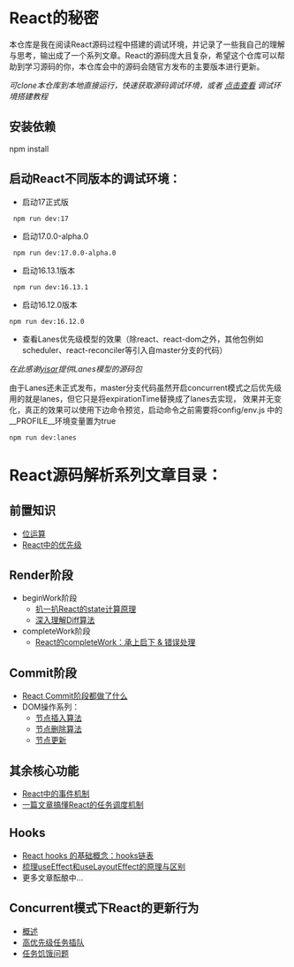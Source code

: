 # React的秘密
本仓库是我在阅读React源码过程中搭建的调试环境，并记录了一些我自己的理解与思考，输出成了一个系列文章。React的源码庞大且复杂，希望这个仓库可以帮助到学习源码的你，本仓库会中的源码会随官方发布的主要版本进行更新。

*可clone本仓库到本地直接运行，快速获取源码调试环境，或者 [点击查看](https://github.com/neroneroffy/react-source-code-debug/tree/master/docs/setUpDebugEnv.md) 调试环境搭建教程*

## 安装依赖
npm install

## 启动React不同版本的调试环境：
* 启动17正式版
```
 npm run dev:17
```
* 启动17.0.0-alpha.0
```
 npm run dev:17.0.0-alpha.0
```
* 启动16.13.1版本
```
 npm run dev:16.13.1
```
* 启动16.12.0版本
```
npm run dev:16.12.0
```
* 查看Lanes优先级模型的效果（除react、react-dom之外，其他包例如 scheduler、react-reconciler等引入自master分支的代码）

*在此感谢[yisar](https://github.com/yisar)提供Lanes模型的源码包*

由于Lanes还未正式发布，master分支代码虽然开启concurrent模式之后优先级用的就是lanes，但它只是将expirationTime替换成了lanes去实现，
效果并无变化，真正的效果可以使用下边命令预览，启动命令之前需要将config/env.js 中的__PROFILE__环境变量置为true
```
npm run dev:lanes
```

# React源码解析系列文章目录：

## 前置知识
* [位运算](https://github.com/neroneroffy/react-source-code-debug/blob/master/docs/%E5%89%8D%E7%BD%AE%E7%9F%A5%E8%AF%86/%E4%BD%8D%E8%BF%90%E7%AE%97.md)
* [React中的优先级]()

## Render阶段
* beginWork阶段
  * [扒一扒React的state计算原理](https://github.com/neroneroffy/react-source-code-debug/blob/master/docs/render%E9%98%B6%E6%AE%B5/beginWork%E9%98%B6%E6%AE%B5/%E5%A4%84%E7%90%86%E6%9B%B4%E6%96%B0.md)
  * [深入理解Diff算法](https://github.com/neroneroffy/react-source-code-debug/blob/master/docs/render%E9%98%B6%E6%AE%B5/beginWork%E9%98%B6%E6%AE%B5/Diff%E7%AE%97%E6%B3%95.md)
* completeWork阶段
  * [React的completeWork：承上启下 & 错误处理](https://github.com/neroneroffy/react-source-code-debug/blob/master/docs/render%E9%98%B6%E6%AE%B5/completeWork/completeWork.md)

## Commit阶段
* [React Commit阶段都做了什么](https://github.com/neroneroffy/react-source-code-debug/blob/master/docs/commit%E9%98%B6%E6%AE%B5/%E6%A6%82%E8%A7%88.md)
* DOM操作系列：
  * [节点插入算法](https://github.com/neroneroffy/react-source-code-debug/blob/master/docs/commit%E9%98%B6%E6%AE%B5/mutation/%E8%8A%82%E7%82%B9%E6%8F%92%E5%85%A5.md)
  * [节点删除算法](https://github.com/neroneroffy/react-source-code-debug/blob/master/docs/commit%E9%98%B6%E6%AE%B5/mutation/%E8%8A%82%E7%82%B9%E5%88%A0%E9%99%A4.md)
  * [节点更新](https://github.com/neroneroffy/react-source-code-debug/blob/master/docs/commit%E9%98%B6%E6%AE%B5/mutation/%E8%8A%82%E7%82%B9%E6%9B%B4%E6%96%B0.md)

## 其余核心功能
* [React中的事件机制](https://github.com/neroneroffy/react-source-code-debug/blob/master/docs/%E4%BA%8B%E4%BB%B6%E7%B3%BB%E7%BB%9F/%E6%A6%82%E8%A7%88.md)
* [一篇文章搞懂React的任务调度机制](https://github.com/neroneroffy/react-source-code-debug/blob/master/docs/%E8%B0%83%E5%BA%A6%E6%9C%BA%E5%88%B6/Scheduler.md)

## Hooks
* [React hooks 的基础概念：hooks链表](https://github.com/neroneroffy/react-source-code-debug/blob/master/docs/Hooks/%E6%A6%82%E8%BF%B0.md)
* [梳理useEffect和useLayoutEffect的原理与区别](https://github.com/neroneroffy/react-source-code-debug/blob/master/docs/Hooks/UseEffectUseLayoutEffect.md)
* 更多文章酝酿中...

## Concurrent模式下React的更新行为
* [概述](https://github.com/neroneroffy/react-source-code-debug/blob/master/docs/Concurrent%E6%A8%A1%E5%BC%8F%E4%B8%8BReact%E7%9A%84%E6%9B%B4%E6%96%B0%E8%A1%8C%E4%B8%BA/%E6%A6%82%E8%BF%B0.md)
* [高优先级任务插队](https://github.com/neroneroffy/react-source-code-debug/blob/master/docs/Concurrent%E6%A8%A1%E5%BC%8F%E4%B8%8BReact%E7%9A%84%E6%9B%B4%E6%96%B0%E8%A1%8C%E4%B8%BA/%E9%AB%98%E4%BC%98%E5%85%88%E7%BA%A7%E4%BB%BB%E5%8A%A1%E6%8F%92%E9%98%9F.md)
* [任务饥饿问题](https://github.com/neroneroffy/react-source-code-debug/blob/master/docs/Concurrent%E6%A8%A1%E5%BC%8F%E4%B8%8BReact%E7%9A%84%E6%9B%B4%E6%96%B0%E8%A1%8C%E4%B8%BA/%E9%A5%A5%E9%A5%BF%E9%97%AE%E9%A2%98.md)




